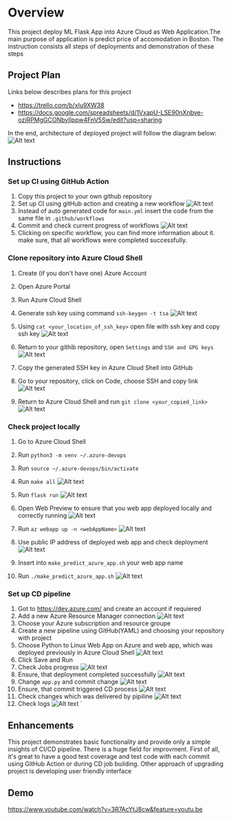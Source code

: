 # Overview

This project deploy ML Flask App into Azure Cloud as Web Application.The main purpose of application is predict price of accomodation in Boston. The instruction consists all steps of deployments and demonstration of these steps
## Project Plan
Links below describes plans for this project

* https://trello.com/b/xIu9XW38
* https://docs.google.com/spreadsheets/d/1VxapU-LSE90nXnbve-oziRPMgGCONbyIlppw4FnV5Sw/edit?usp=sharing

In the end, architecture of deployed project will follow the diagram below:
![Alt text](/screenshots/cd-diagram.png?raw=true "Title")

## Instructions
### Set up CI using GitHub Action
1. Copy this project to your own github repository 
2. Set up CI using gitHub action and creating a new workflow 
![Alt text](/screenshots/scrCIworkflow.png?raw=true "Title")
3. Instead of auto generated code for `main.yml` insert the code from the same file in `.github/workflows`
4. Commit and check current progress of workflows
![Alt text](/screenshots/scrWorkflow.png?raw=true "Title")
5. Clicking on specific workflow, you can find more information about it. make sure, that all workflows were completed successfully.

### Clone repository into Azure Cloud Shell 
1. Create (if you don't have one) Azure Account

2. Open Azure Portal 

3. Run Azure Cloud Shell 

4. Generate ssh key using command `ssh-keygen -t tsa`
![Alt text](/screenshots/sshGeneratedAzure.png?raw=true "Title")

5. Using `cat <your_location_of_ssh_key>` open file with ssh key and copy ssh key 
![Alt text](/screenshots/sshOpenedAzure.png?raw=true "Title")

6. Return to your githib repository, open `Settings` and `SSH and GPG keys`
![Alt text](/screenshots/sshKeyGit.png?raw=true "Title")

7. Copy the generated SSH key in Azure Cloud Shell into GitHub

8. Go to your repository, click on Code, choose SSH and copy link
![Alt text](/screenshots/sshClone.png?raw=true "Title")

9. Return to Azure Cloud Shell and run `git clone <your_copied_link>`
![Alt text](/screenshots/Screenshotgitclonesshkey.png?raw=true "Title") 

### Check project locally 
1. Go to Azure Cloud Shell
2. Run `python3 -m venv ~/.azure-devops`
3. Run `source ~/.azure-devops/bin/activate`

4. Run `make all`
![Alt text](/screenshots/makeAll.png?raw=true "Title")
5. Run `flask run`
![Alt text](/screenshots/flaskRun.png?raw=true "Title")
6. Open Web Preview to ensure that you web app deployed locally and correctly running
![Alt text](/screenshots/webPreview.png?raw=true "Title")
7. Run `az webapp up -n <webAppName>`
![Alt text](/screenshots/webappUp.png?raw=true "Title")
8. Use public IP address of deployed web app and check deployment
![Alt text](/screenshots/webappBrow.png?raw=true "Title")
9. Insert into `make_predict_azure_app.sh` your web app name
10. Run `./make_predict_azure_app.sh`
![Alt text](/screenshots/makePredict.png?raw=true "Title")


### Set up CD pipeline
1. Got to https://dev.azure.com/ and create an account if requiered
2. Add a new Azure Resource Manager connection 
![Alt text](/screenshots/newServConn.png?raw=true "Title")
3. Choose your Azure subscription and resource groupe 
4. Create a new pipeline using GitHub(YAML) and choosing your repository with project
5. Choose Python to Linux Web App on Azure and web app, which was deployed previously in Azure Cloud Shell
![Alt text](/screenshots/newWebAppPipeline.png?raw=true "Title")
6. Click Save and Run 
7. Check Jobs progress 
![Alt text](/screenshots/ProgressOfPipelin.png?raw=true "Title")
8. Ensure, that deployment completed successfully
![Alt text](/screenshots/AllDonePipeline.png?raw=true "Title")
9. Change `app.py` and commit change
![Alt text](/screenshots/CommitChange.png?raw=true "Title")
10. Ensure, that commit triggered CD process
![Alt text](/screenshots/commitTriggerBuild.png?raw=true "Title")
11. Check changes which was delivered by pipiline
![Alt text](/screenshots/ProofOfCD.png?raw=true "Title")
12. Check logs
![Alt text](/screenshots/logs.png?raw=true "Title")
`



## Enhancements
This project demonstrates basic functionality and provide only a simple insights of CI/CD pipeline. There is a huge field for improvment. First of all, it's great to have a good test coverage and test code with each commit using GitHub Action or during CD job building. Other approach of upgrading project is developing user friendly interface

## Demo 
https://www.youtube.com/watch?v=3R7AcYtJ8cw&feature=youtu.be


